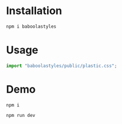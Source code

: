 # Installation

```sh
npm i baboolastyles
```

# Usage

```js
import "baboolastyles/public/plastic.css";
```

# Demo

```sh
npm i
```

```sh
npm run dev
```
